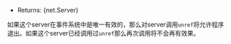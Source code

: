 <!-- YAML
added: v0.9.1
-->

* Returns: {net.Server}

如果这个server在事件系统中是唯一有效的，那么对server调用`unref`将允许程序退出。如果这个server已经调用过`unref`那么再次调用将不会再有效果。
